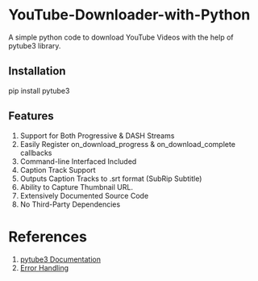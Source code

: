 # YouTube-Downloader-with-Python
A simple python code to download YouTube Videos with the help of pytube3 library.

## Installation ##
pip install pytube3

## Features ##
1. Support for Both Progressive & DASH Streams
2. Easily Register on_download_progress & on_download_complete callbacks
3. Command-line Interfaced Included
4. Caption Track Support
5. Outputs Caption Tracks to .srt format (SubRip Subtitle)
6. Ability to Capture Thumbnail URL.
7. Extensively Documented Source Code
8. No Third-Party Dependencies

# References #

1. [pytube3 Documentation](https://python-pytube.readthedocs.io/en/latest/)
2. [Error Handling](https://stackoverflow.com/questions/62098925/why-my-youtube-video-downloader-only-downloads-some-videos-and-for-other-videos)
